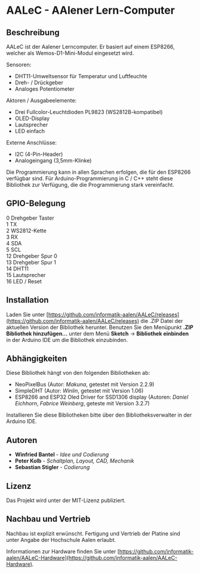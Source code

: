 # AALeC - AAlener Lern-Computer

## Beschreibung

AALeC ist der Aalener Lerncomputer. Er basiert auf einem ESP8266, welcher als
Wemos-D1-Mini-Modul eingesetzt wird.

Sensoren:
* DHT11-Umweltsensor für Temperatur und Luftfeuchte
* Dreh- /  Drückgeber
* Analoges Potentiometer

Aktoren / Ausgabeelemente:
* Drei Fullcolor-Leuchtdioden PL9823 (WS2812B-kompatibel)
* OLED-Display
* Lautsprecher
* LED einfach

Externe Anschlüsse:
* I2C (4-Pin-Header)
* Analogeingang (3,5mm-Klinke)

Die Programmierung kann in allen Sprachen erfolgen, die für den ESP8266
verfügbar sind. Für Arduino-Programmierung in C / C++ steht diese Bibliothek zur
Verfügung, die die Programmierung stark vereinfacht.

## GPIO-Belegung

 0  Drehgeber Taster \
 1  TX \
 2  WS2812-Kette \
 3  RX \
 4  SDA \
 5  SCL \
12  Drehgeber Spur 0 \
13  Drehgeber Spur 1 \
14  DHT11 \
15  Lautsprecher \
16  LED / Reset

## Installation

Laden Sie unter [https://github.com/informatik-aalen/AALeC/releases](https://github.com/informatik-aalen/AALeC/releases)
die .ZIP Datei der aktuellen Version der Bibliothek herunter. Benutzen Sie den
Menüpunkt **.ZIP Bibliothek hinzufügen...** unter dem Menü **Sketch** -> 
**Bibliothek einbinden** in der Arduino IDE um die Bibliothek einzubinden.

## Abhängigkeiten

Diese Bibliothek hängt von den folgenden Bibliotheken ab:
* NeoPixelBus (Autor: *Makuna*, getestet mit Version 2.2.9)
* SimpleDHT (Autor: *Winlin*, getestet mit Version 1.06)
* ESP8266 and ESP32 Oled Driver for SSD1306 display (Autoren: *Daniel Eichhorn*, *Fabrice Weinberg*, geteste mit Version 3.2.7) 

Installieren Sie diese Bibliotheken bitte über den Bibliotheksverwalter in der Arduino IDE.

## Autoren

* **Winfried Bantel** - *Idee und Codierung*
* **Peter Kolb** - *Schaltplan, Layout, CAD, Mechanik*
* **Sebastian Stigler** - *Codierung*

## Lizenz

Das Projekt wird unter der MIT-Lizenz publiziert.

## Nachbau und Vertrieb

Nachbau ist explizit erwünscht. Fertigung und Vertrieb der Platine sind unter
Angabe der Hochschule Aalen erlaubt.

Informationen zur Hardware finden Sie unter [https://github.com/informatik-aalen/AALeC-Hardware](https://github.com/informatik-aalen/AALeC-Hardware).
